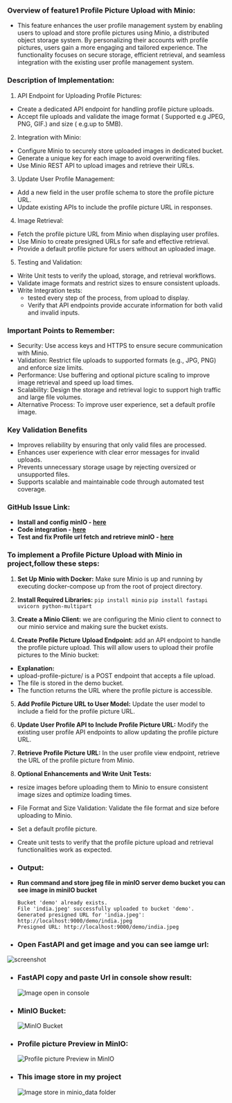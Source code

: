 ### Overview of feature1  Profile Picture Upload with Minio:
- This feature enhances the user profile management system by enabling users to upload and store profile pictures using Minio, a distributed object storage system. By personalizing their accounts with profile pictures, users gain a more engaging and tailored experience. The functionality focuses on secure storage, efficient retrieval, and seamless integration with the existing user profile management system.

### Description of Implementation:
1. API Endpoint for Uploading Profile Pictures:
- Create a dedicated API endpoint for handling profile picture uploads.
- Accept file uploads and validate the image format ( Supported e.g JPEG, PNG, GIF.) and size ( e.g.up to 5MB).

2. Integration with Minio:
- Configure Minio to securely store uploaded images in dedicated bucket.
- Generate a unique key for each image to avoid overwriting files.
- Use Minio REST API to upload images and retrieve their URLs.

3. Update User Profile Management:
- Add a new field in the user profile schema to store the profile picture URL.
- Update existing APIs to include the profile picture URL in responses.

4. Image Retrieval:
- Fetch the profile picture URL from Minio when displaying user profiles.
- Use Minio to create presigned URLs for safe and effective retrieval.
- Provide a default profile picture for users without an uploaded image.

5. Testing and Validation:
- Write Unit tests to verify the upload, storage, and retrieval workflows.
- Validate image formats and restrict sizes to ensure consistent uploads.
- Write Integration tests:
  - tested every step of the process, from upload to display.
  - Verify that API endpoints provide accurate information for both valid and invalid inputs.

### Important Points to Remember: 
- Security: Use access keys and HTTPS to ensure secure communication with Minio.
- Validation: Restrict file uploads to supported formats (e.g., JPG, PNG) and enforce size limits.
- Performance: Use buffering and optional picture scaling to improve image retrieval and speed up load times.
- Scalability: Design the storage and retrieval logic to support high traffic and large file volumes.
- Alternative Process: To improve user experience, set a default profile image.

### Key Validation Benefits
- Improves reliability by ensuring that only valid files are processed.
- Enhances user experience with clear error messages for invalid uploads.
- Prevents unnecessary storage usage by rejecting oversized or unsupported files.
- Supports scalable and maintainable code through automated test coverage.

### GitHub Issue Link:
- **Install and config minIO - [here](https://github.com/nisha2110/IS601_final_user_management/issues/13)**
- **Code integration - [here](https://github.com/nisha2110/IS601_final_user_management/issues/15)**
- **Test and fix Profile url fetch and retrieve minIO - [here](https://github.com/nisha2110/IS601_final_user_management/issues/27)**

### To implement a Profile Picture Upload with Minio in project,follow these steps:

1. **Set Up Minio with Docker:** Make sure Minio is up and running by executing docker-compose up from the root of  project directory.
2. **Install Required Libraries:**
   ```pip install minio```
  ```pip install fastapi uvicorn python-multipart```

3. **Create a Minio Client:**  we are configuring the Minio client to connect to our minio service and making sure the bucket exists.

4. **Create Profile Picture Upload Endpoint:** add an API endpoint to handle the profile picture upload. This will allow users to upload   their profile pictures to the Minio bucket:
  - **Explanation:**
  - upload-profile-picture/ is a POST endpoint that accepts a file upload.
  - The file is stored in the demo bucket.
  - The function returns the URL where the profile picture is accessible.

5. **Add Profile Picture URL to User Model:** Update the user model to include a field for the profile picture URL.

6. **Update User Profile API to Include Profile Picture URL:** Modify the existing user profile API endpoints to allow updating the profile picture URL.

7. **Retrieve Profile Picture URL:** In the user profile view endpoint, retrieve the URL of the profile picture from Minio. 

8. **Optional Enhancements and Write Unit Tests:** 
  -  resize images before uploading them to Minio to ensure consistent image sizes and optimize loading times.
  -  File Format and Size Validation: Validate the file format and size before uploading to Minio.
  - Set a default profile picture.
  - Create unit tests to verify that the profile picture upload and retrieval functionalities work as expected.

- ### Output:
- **Run command and store jpeg file in minIO server demo bucket you can see image in miniIO bucket**
  ```WARN[0000] /home/hpatel/API/IS601_final_user_management/docker-compose.yml: the attribute 'version' is obsolete, it will be ignored, please remove it to avoid potential confusion 
  Bucket 'demo' already exists.
  File 'india.jpeg' successfully uploaded to bucket 'demo'.
  Generated presigned URL for 'india.jpeg': http://localhost:9000/demo/india.jpeg
  Presigned URL: http://localhost:9000/demo/india.jpeg

- ### Open FastAPI and get image and you can see iamge url:
 ![screenshot](https://github.com/nisha2110/IS601_final_user_management/blob/main/documentation/india_url.PNG)

- ### FastAPI copy and paste Url in console show result:
  ![Image open in console](https://github.com/nisha2110/IS601_final_user_management/blob/main/documentation/openimage.PNG)

- ### MinIO Bucket:
  ![MinIO Bucket](https://github.com/nisha2110/IS601_final_user_management/blob/main/documentation/minio_console.PNG)

- ### Profile picture Preview in MinIO:
  ![Profile picture Preview in MinIO](https://github.com/nisha2110/IS601_final_user_management/blob/main/documentation/preview.PNG) 

- ### This image store in my project 
  ![Image store in minio_data folder](https://github.com/nisha2110/IS601_final_user_management/blob/main/documentation/minio_data%20store.PNG) 







